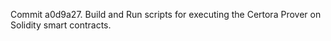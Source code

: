Commit a0d9a27.                    Build and Run scripts for executing the Certora Prover on Solidity smart contracts.